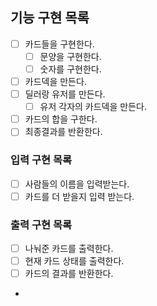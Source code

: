 ## 기능 구현 목록
- [ ] 카드들을 구현한다.
  - [ ] 문양을 구현한다.
  - [ ] 숫자를 구현한다.
- [ ] 카드덱을 만든다.
- [ ] 딜러랑 유저를 만든다.
  - [ ] 유저 각자의 카드덱을 만든다.
- [ ] 카드의 합을 구한다.
- [ ] 최종결과를 반환한다.

### 입력 구현 목록
- [ ] 사람들의 이름을 입력받는다.
- [ ] 카드를 더 받을지 입력 받는다.
### 출력 구현 목록
- [ ] 나눠준 카드를 출력한다.
- [ ] 현재 카드 상태를 출력한다.
- [ ] 카드의 결과를 반환한다.
- 